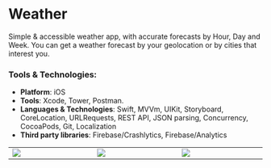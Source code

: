 # Weather

Simple & accessible weather app, with accurate forecasts by Hour, Day and Week. You can get a weather forecast by your geolocation or by cities that interest you.

### Tools & Technologies:
* **Platform**: iOS
* **Tools**: Xcode, Tower, Postman.
* **Languages & Technologies**: Swift, MVVm, UIKit, Storyboard, CoreLocation, URLRequests, REST API, JSON parsing, Concurrency, CocoaPods, Git, Localization
* **Third party libraries**: Firebase/Crashlytics, Firebase/Analytics

<table>
  <tr>
    <td width="33%"><image src="screenshots/s1.png"><td>
    <td width="33%"><image src="screenshots/s2.png"><td>
    <td width="33%"><image src="screenshots/s3.png"><td>
  </tr>
</table>
